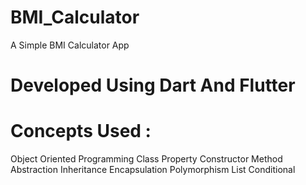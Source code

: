 # BMI_Calculator
A Simple BMI Calculator App

# Developed Using Dart And Flutter

# Concepts Used :
Object Oriented Programming
Class
Property
Constructor
Method
Abstraction
Inheritance
Encapsulation
Polymorphism
List
Conditional
